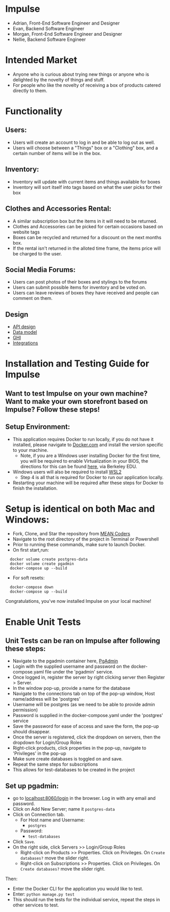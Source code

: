 # Impulse

- Adrian, Front-End Software Engineer and Designer
- Evan, Backend Software Engineer
- Morgan, Front-End Software Engineer and Designer
- Nellie, Backend Software Engineer

# Intended Market

- Anyone who is curious about trying new things or anyone who is delighted by the novelty of things and stuff.
- For people who like the novelty of receiving a box of products catered directly to them.

# Functionality

## Users:

- Users will create an account to log in and be able to log out as well.
- Users will choose between a "Things" box or a "Clothing" box, and a certain number of items will be in the box.

## Inventory:

- Inventory will update with current items and things available for boxes
- Inventory will sort itself into tags based on what the user picks for their box

## Clothes and Accessories Rental:

- A similar subscription box but the items in it will need to be returned.
- Clothes and Accessories can be picked for certain occasions based on website tags
- Boxes can be recycled and returned for a discount on the next months box.
- If the rental isn't returned in the alloted time frame, the items price will be charged to the user.

## Social Media Forums:

- Users can post photos of their boxes and stylings to the forums
- Users can submit possible items for inventory and be voted on.
- Users can leave reviews of boxes they have received and people can comment on them.

## Design

- [API design](docs/apis.md)
- [Data model](docs/data-model.md)
- [GHI](docs/ghi.md)
- [Integrations](docs/integrations.md)

# Installation and Testing Guide for Impulse

## Want to test Impulse on your own machine? Want to make your own storefront based on Impulse? Follow these steps!

## Setup Environment:

- This application requires Docker to run locally, if you do not have it installed, please navigate to [Docker.com](https://www.docker.com) and install the version specific to your machine.
  - Note, if you are a Windows user installing Docker for the first time, you will be required to enable Virtualization in your BIOS, the directions for this can be found [here](https://bce.berkeley.edu/enabling-virtualization-in-your-pc-bios.html), via Berkeley EDU.
- Windows users will also be required to install [WSL2](https://learn.microsoft.com/en-us/windows/wsl/install-manual#step-4---download-the-linux-kernel-update-package)
  - Step 4 is all that is required for Docker to run our application locally.
- Restarting your machine will be required after these steps for Docker to finish the installation.

# Setup is identical on both Mac and Windows:

- Fork, Clone, and Star the repository from [MEAN Coders](https://gitlab.com/mean-coders/module-three-project)
- Navigate to the root directory of the project in Terminal or Powershell
- Prior to running these commands, make sure to launch Docker.
- On first start,run:
```
  docker volume create postgres-data
  docker volume create pgadmin
  docker-compose up --build
```
- For soft resets:
```
  docker-compose down
  docker-compose up --build
```

Congratulations, you've now installed Impulse on your local machine!


# Enable Unit Tests

## Unit Tests can be ran on Impulse after following these steps:

- Navigate to the pgadmin container here, [PgAdmin](http://localhost:8060)
- Login with the supplied username and password on the docker-compose.yaml file under the 'pgadmin' service.
- Once logged in, register the server by right clicking server then Register > Server.
- In the window pop-up, provide a name for the database
- Navigate to the connections tab on top of the pop-up window, Host name/address will be 'postgres'
- Username will be postgres (as we need to be able to provide admin permission)
- Password is supplied in the docker-compose.yaml under the 'postgres' service
- Save the password for ease of access and save the form, the pop-up should disappear.
- Once the server is registered, click the dropdown on servers, then the dropdown for Login/Group Roles
- Right-click products, click properties in the pop-up, navigate to 'Privileges' in the pop-up
- Make sure create databases is toggled on and save.
- Repeat the same steps for subscriptions
- This allows for test-databases to be created in the project


## Set up pgadmin:

- go to [localhost:8060/login](localhost:8060/login) in the browser. Log in with any email and password.
- Click on Add New Server; name it `postgres-data`
- Click on Connection tab. 
  - For Host name and Username: 
    - `postgres`
  - Password: 
    - `test-databases` 
- Click `Save`.
- On the right side, click Servers >> Login/Group Roles
  - Right-click on Products >> Properties. Click on Privileges. On `Create databases?` move the slider right.
  - Right-click on Subscriptions >> Properties. Click on Privileges. On `Create databases?` move the slider right.
  
Then:
- Enter the Docker CLI for the application you would like to test.
- Enter: `python manage.py test`
- This should run the tests for the individual service, repeat the steps in other services to test.
